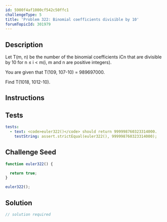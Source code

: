 ```yaml
---
id: 5900f4af1000cf542c50ffc1
challengeType: 5
title: 'Problem 322: Binomial coefficients divisible by 10'
forumTopicId: 301979
---
```


## Description

<section id='description'>

Let T(m, n) be the number of the binomial coefficients iCn that are divisible by 10 for n ≤ i &lt; m(i, m and n are positive integers).

You are given that T(109, 107-10) = 989697000.

Find T(1018, 1012-10).

</section>

## Instructions

<section id='instructions'>

</section>

## Tests

<section id='tests'>

```yml
tests:
  - text: <code>euler322()</code> should return 999998760323314000.
    testString: assert.strictEqual(euler322(), 999998760323314000);

```

</section>

## Challenge Seed

<section id='challengeSeed'>

<div id='js-seed'>

```js
function euler322() {

  return true;
}

euler322();
```

</div>

</section>

## Solution

<section id='solution'>

```js
// solution required
```

</section>
